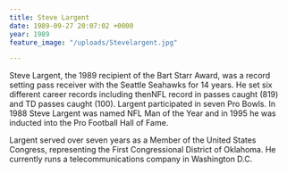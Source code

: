 ```yaml
---
title: Steve Largent
date: 1989-09-27 20:07:02 +0000
year: 1989
feature_image: "/uploads/Stevelargent.jpg"

---
```

Steve Largent, the 1989 recipient of the Bart Starr Award, was a record setting pass receiver with the Seattle Seahawks for 14 years. He set six different career records including thenNFL record in passes caught (819) and TD passes caught (100). Largent participated in seven Pro Bowls. In 1988 Steve Largent was named NFL Man of the Year and in 1995 he was inducted into the Pro Football Hall of Fame.

Largent served over seven years as a Member of the United States Congress, representing the First Congressional District of Oklahoma. He currently runs a telecommunications company in Washington D.C.
